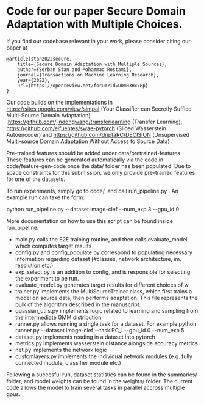 # Code for our paper Secure Domain Adaptation with Multiple Choices. 

If you find our codebase relevant in your work, please consider citing our paper at
```
@article{stan2022secure,
	title={Secure Domain Adaptation with Multiple Sources},
	author={Serban Stan and Mohammad Rostami},
	journal={Transactions on Machine Learning Research},
	year={2022},
	url={https://openreview.net/forum?id=UDmH3HxxPp}
}
```

Our code builds on the implementations in https://sites.google.com/view/simpal 
(Your Classifier can Secretly Suffice Multi-Source Domain Adaptation)
,https://github.com/jindongwang/transferlearning (Transfer Learning),
https://github.com/eifuentes/swae-pytorch (Sliced Wasserstein Autoencoder) and
https://github.com/driptaRC/DECISION (Unsupervised Multi-source Domain Adaptation Without Access to Source Data)
.

Pre-trained features should be added under data/pretrained-features. These features can be generated automatically via 
the code in code/feature-gen-code once the data/ folder has been populated. Due to space constraints for this submission,
we only provide pre-trained features for one of the datasets.

To run experiments, simply go to code/, and call run_pipeline.py . An example run can take the form:

python run_pipeline.py --dataset image-clef --num_exp 3 --gpu_id 0

More documentation on how to use this script can be found inside run_pipeline.

* main.py calls the E2E training routine, and then calls evaluate_model which computes target results
* config.py and config_populate.py correspond to populating necessary information regarding dataset (#classes, 
	network architecture, im. resolution etc.)
* exp_select.py is an addition to config, and is responsible for selecting the experiment to be run.
* evaluate_model.py generates target results for different choices of w
* trainer.py implements the MultiSourceTrainer class, which first trains a model on source data, then performs adaptation.
           This file represents the bulk of the algorithm described in the manuscript.
* guassian_utils.py implements logic related to learning and sampling from the intermediate GMM distribution
* runner.py allows running a single task for a dataset. For example
python runner.py --dataset image-clef --task PC_I --gpu_id 0 --num_exp 5
* dataset.py implements reading in a dataset into pytorch
* metrics.py implements wasserstein distance alongside accuracy metrics
* net.py implements the network logic
* customlayers.py implements the individual network modules (e.g. fully connected module, classifier module etc.)

Following a succesful run, dataset statistics can be found in the summaries/ folder, and model weights can be 
found in the weights/ folder. The current code allows the model to train several tasks in parallel accross multiple 
gpus. 

